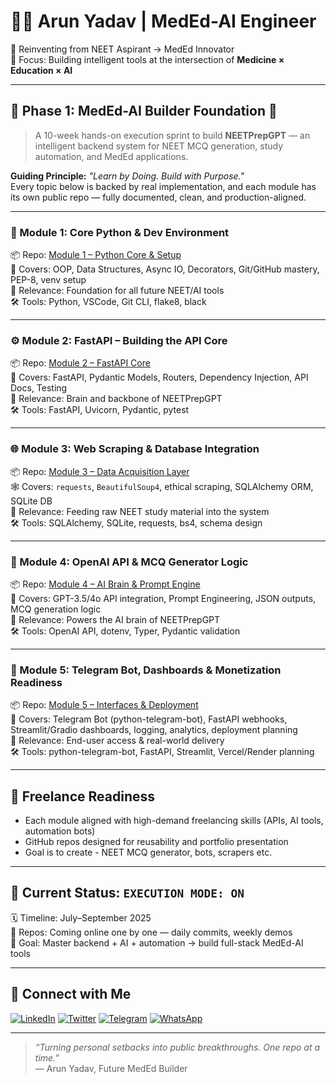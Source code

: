 # 👨‍⚕️ Arun Yadav | MedEd-AI Engineer

🎯 Reinventing from NEET Aspirant → MedEd Innovator  
📍 Focus: Building intelligent tools at the intersection of **Medicine × Education × AI**

---

## 🔬 Phase 1: MedEd-AI Builder Foundation 🚀
> A 10-week hands-on execution sprint to build **NEETPrepGPT** — an intelligent backend system for NEET MCQ generation, study automation, and MedEd applications.

**Guiding Principle:** _"Learn by Doing. Build with Purpose."_  
Every topic below is backed by real implementation, and each module has its own public repo — fully documented, clean, and production-aligned.

---

### 🧩 Module 1: Core Python & Dev Environment
📦 Repo: [Module 1 – Python Core & Setup](https://github.com/neural-arun/meded-phase1-module1-python-core/tree/main)  
🔧 Covers: OOP, Data Structures, Async IO, Decorators, Git/GitHub mastery, PEP-8, venv setup  
🔗 Relevance: Foundation for all future NEET/AI tools  
🛠️ Tools: Python, VSCode, Git CLI, flake8, black

---

### ⚙️ Module 2: FastAPI – Building the API Core
📦 Repo: [Module 2 – FastAPI Core](https://github.com/neural-arun/meded-phase1-module2-fastapi-backend)  
🚀 Covers: FastAPI, Pydantic Models, Routers, Dependency Injection, API Docs, Testing  
🔗 Relevance: Brain and backbone of NEETPrepGPT  
🛠️ Tools: FastAPI, Uvicorn, Pydantic, pytest

---

### 🌐 Module 3: Web Scraping & Database Integration
📦 Repo: [Module 3 – Data Acquisition Layer](#)  
🕸️ Covers: `requests`, `BeautifulSoup4`, ethical scraping, SQLAlchemy ORM, SQLite DB  
🔗 Relevance: Feeding raw NEET study material into the system  
🛠️ Tools: SQLAlchemy, SQLite, requests, bs4, schema design

---

### 🧠 Module 4: OpenAI API & MCQ Generator Logic
📦 Repo: [Module 4 – AI Brain & Prompt Engine](#)  
🧠 Covers: GPT-3.5/4o API integration, Prompt Engineering, JSON outputs, MCQ generation logic  
🔗 Relevance: Powers the AI brain of NEETPrepGPT  
🛠️ Tools: OpenAI API, dotenv, Typer, Pydantic validation

---

### 🤖 Module 5: Telegram Bot, Dashboards & Monetization Readiness
📦 Repo: [Module 5 – Interfaces & Deployment](#)  
💬 Covers: Telegram Bot (python-telegram-bot), FastAPI webhooks, Streamlit/Gradio dashboards, logging, analytics, deployment planning  
🔗 Relevance: End-user access & real-world delivery  
🛠️ Tools: python-telegram-bot, FastAPI, Streamlit, Vercel/Render planning

---

## 💼 Freelance Readiness
- Each module aligned with high-demand freelancing skills (APIs, AI tools, automation bots)
- GitHub repos designed for reusability and portfolio presentation
- Goal is to create - NEET MCQ generator, bots, scrapers etc.

---

## 📍 Current Status: `EXECUTION MODE: ON`
🗓️ Timeline: July–September 2025  
📁 Repos: Coming online one by one — daily commits, weekly demos  
🧠 Goal: Master backend + AI + automation → build full-stack MedEd-AI tools  


---

## 🔗 Connect with Me

[![LinkedIn](https://img.shields.io/badge/LinkedIn-0A66C2?style=for-the-badge&logo=linkedin&logoColor=white)](https://www.linkedin.com/in/arun-yadav-768052368)
[![Twitter](https://img.shields.io/badge/X-000000?style=for-the-badge&logo=twitter&logoColor=white)](https://twitter.com/Neural_Arun)
[![Telegram](https://img.shields.io/badge/Telegram-229ED9?style=for-the-badge&logo=telegram&logoColor=white)](https://t.me/Neural_Arun)
[![WhatsApp](https://img.shields.io/badge/WhatsApp-25D366?style=for-the-badge&logo=whatsapp&logoColor=white)](https://wa.me/918881109193)

---

> _“Turning personal setbacks into public breakthroughs. One repo at a time.”_  
> — Arun Yadav, Future MedEd Builder

